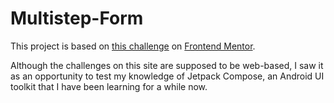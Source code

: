 # Multistep-Form
This project is based on [this challenge](https://www.frontendmentor.io/challenges/multistep-form-YVAnSdqQBJ) on [Frontend Mentor](https://www.frontendmentor.io/).

Although the challenges on this site are supposed to be web-based, I saw it as an opportunity to test my knowledge of Jetpack Compose, an Android UI toolkit
that I have been learning for a while now.
